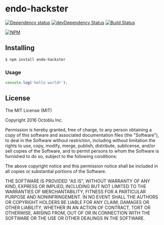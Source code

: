 # endo-hackster

[![Dependency status](http://img.shields.io/david/octoblu/endo-hackster.svg?style=flat)](https://david-dm.org/octoblu/endo-hackster)
[![devDependency Status](http://img.shields.io/david/dev/octoblu/endo-hackster.svg?style=flat)](https://david-dm.org/octoblu/endo-hackster#info=devDependencies)
[![Build Status](http://img.shields.io/travis/octoblu/endo-hackster.svg?style=flat&branch=master)](https://travis-ci.org/octoblu/endo-hackster)

[![NPM](https://nodei.co/npm/endo-hackster.svg?style=flat)](https://npmjs.org/package/endo-hackster)

## Installing

```bash
$ npm install endo-hackster
```

### Usage

```javascript
console.log('hello world!');
```

## License

The MIT License (MIT)

Copyright 2016 Octoblu Inc.

Permission is hereby granted, free of charge, to any person obtaining a copy
of this software and associated documentation files (the "Software"), to deal
in the Software without restriction, including without limitation the rights
to use, copy, modify, merge, publish, distribute, sublicense, and/or sell
copies of the Software, and to permit persons to whom the Software is
furnished to do so, subject to the following conditions:

The above copyright notice and this permission notice shall be included in
all copies or substantial portions of the Software.

THE SOFTWARE IS PROVIDED "AS IS", WITHOUT WARRANTY OF ANY KIND, EXPRESS OR
IMPLIED, INCLUDING BUT NOT LIMITED TO THE WARRANTIES OF MERCHANTABILITY,
FITNESS FOR A PARTICULAR PURPOSE AND NONINFRINGEMENT. IN NO EVENT SHALL THE
AUTHORS OR COPYRIGHT HOLDERS BE LIABLE FOR ANY CLAIM, DAMAGES OR OTHER
LIABILITY, WHETHER IN AN ACTION OF CONTRACT, TORT OR OTHERWISE, ARISING FROM,
OUT OF OR IN CONNECTION WITH THE SOFTWARE OR THE USE OR OTHER DEALINGS IN
THE SOFTWARE.
